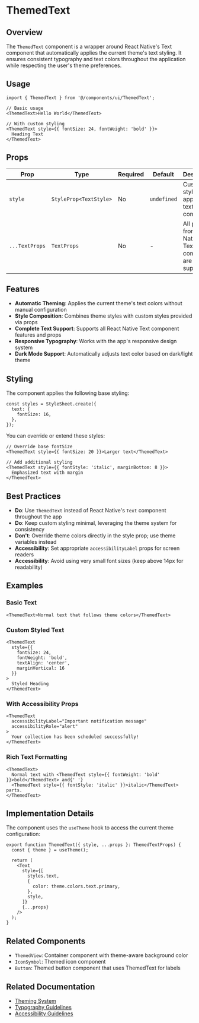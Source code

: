 # ThemedText

## Overview
The `ThemedText` component is a wrapper around React Native's Text component that automatically applies the current theme's text styling. It ensures consistent typography and text colors throughout the application while respecting the user's theme preferences.

## Usage

```tsx
import { ThemedText } from '@/components/ui/ThemedText';

// Basic usage
<ThemedText>Hello World</ThemedText>

// With custom styling
<ThemedText style={{ fontSize: 24, fontWeight: 'bold' }}>
  Heading Text
</ThemedText>
```

## Props

| Prop | Type | Required | Default | Description |
|------|------|----------|---------|-------------|
| `style` | `StyleProp<TextStyle>` | No | `undefined` | Custom style to apply to the text component |
| `...TextProps` | `TextProps` | No | - | All props from React Native's Text component are supported |

## Features
- **Automatic Theming**: Applies the current theme's text colors without manual configuration
- **Style Composition**: Combines theme styles with custom styles provided via props
- **Complete Text Support**: Supports all React Native Text component features and props
- **Responsive Typography**: Works with the app's responsive design system
- **Dark Mode Support**: Automatically adjusts text color based on dark/light theme

## Styling
The component applies the following base styling:

```tsx
const styles = StyleSheet.create({
  text: {
    fontSize: 16,
  },
});
```

You can override or extend these styles:

```tsx
// Override base fontSize
<ThemedText style={{ fontSize: 20 }}>Larger text</ThemedText>

// Add additional styling
<ThemedText style={{ fontStyle: 'italic', marginBottom: 8 }}>
  Emphasized text with margin
</ThemedText>
```

## Best Practices
- **Do**: Use `ThemedText` instead of React Native's `Text` component throughout the app
- **Do**: Keep custom styling minimal, leveraging the theme system for consistency
- **Don't**: Override theme colors directly in the style prop; use theme variables instead
- **Accessibility**: Set appropriate `accessibilityLabel` props for screen readers
- **Accessibility**: Avoid using very small font sizes (keep above 14px for readability)

## Examples

### Basic Text
```tsx
<ThemedText>Normal text that follows theme colors</ThemedText>
```

### Custom Styled Text
```tsx
<ThemedText 
  style={{ 
    fontSize: 24,
    fontWeight: 'bold',
    textAlign: 'center',
    marginVertical: 16
  }}
>
  Styled Heading
</ThemedText>
```

### With Accessibility Props
```tsx
<ThemedText
  accessibilityLabel="Important notification message"
  accessibilityRole="alert"
>
  Your collection has been scheduled successfully!
</ThemedText>
```

### Rich Text Formatting
```tsx
<ThemedText>
  Normal text with <ThemedText style={{ fontWeight: 'bold' }}>bold</ThemedText> and{' '}
  <ThemedText style={{ fontStyle: 'italic' }}>italic</ThemedText> parts.
</ThemedText>
```

## Implementation Details
The component uses the `useTheme` hook to access the current theme configuration:

```tsx
export function ThemedText({ style, ...props }: ThemedTextProps) {
  const { theme } = useTheme();

  return (
    <Text
      style={[
        styles.text,
        {
          color: theme.colors.text.primary,
        },
        style,
      ]}
      {...props}
    />
  );
}
```

## Related Components
- `ThemedView`: Container component with theme-aware background color
- `IconSymbol`: Themed icon component
- `Button`: Themed button component that uses ThemedText for labels

## Related Documentation
- [Theming System](../../../docs/design/theming.md)
- [Typography Guidelines](../../../docs/design/typography.md)
- [Accessibility Guidelines](../../../docs/design/accessibility.md) 